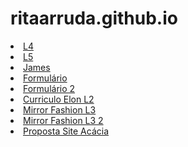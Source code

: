 # ritaarruda.github.io

<li><a href="L4" Target="_blank">L4</a></li>
<li><a href="L5" Target="_blank">L5</a></li>
<li><a href="fun" Target="_blank">James</a></li>
<li><a href="Formulario.html" Target="_blank">Formulário</a></li>
<li><a href="Form.html" Target="_blank">Formulário 2</a></li>
<li><a href="Curriculo-Elon-L2" Target="_blank">Curriculo Elon L2</a></li>
<li><a href="MirroFashion-L3" Target="_blank">Mirror Fashion L3</a></li>
<li><a href="MirrorFashion2-L3" Target="_blank">Mirror Fashion L3 2</a></li>
<li><a href="AcaciaFWeb" Target="_blank">Proposta Site Acácia</a></li>
